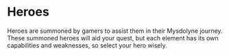 # Heroes

Heroes are summoned by gamers to assist them in their Mysdolyne journey. These summoned heroes will aid your quest, but each element has its own capabilities and weaknesses, so select your hero wisely.
